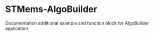 # STMems-AlgoBuilder
Documentation additional example and function block for AlgoBuilder application
